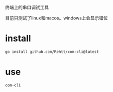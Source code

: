 终端上的串口调试工具

目前只测试了linux和macos。windows上会显示错位

# install

```sh
go install github.com/Rehtt/com-cli@latest
```

# use
```sh
com-cli
```
